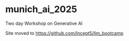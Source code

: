 # munich_ai_2025
Two day Workshop on Generative AI

Site moved to https://github.com/Incept5/llm_bootcamp
